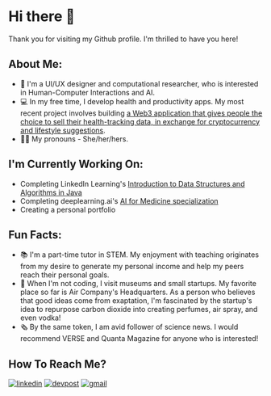 # Hi there 👋

Thank you for visiting my Github profile. I'm thrilled to have you here!

## About Me:
- 🔬 I'm a UI/UX designer and computational researcher, who is interested in Human-Computer Interactions and AI.
- 💻 In my free time, I develop health and productivity apps. My most recent project involves building [a Web3 application that gives people the choice to sell their health-tracking data, in exchange for cryptocurrency and lifestyle suggestions](https://devpost.com/software/altru). 
- 👩🏻 My pronouns - She/her/hers.

## I'm Currently Working On:
- Completing LinkedIn Learning's [Introduction to Data Structures and Algorithms in Java](https://www.linkedin.com/learning/introduction-to-data-structures-algorithms-in-java)
- Completing deeplearning.ai's [AI for Medicine specialization](https://www.coursera.org/specializations/ai-for-medicine) 
- Creating a personal portfolio

## Fun Facts:
- 📚 I'm a part-time tutor in STEM. My enjoyment with teaching originates from my desire to generate my personal income and help my peers reach their personal goals.
- 🔭 When I'm not coding, I visit museums and small startups. My favorite place so far is Air Company's Headquarters. As a person who believes that good ideas come from exaptation, I'm fascinated by the startup's idea to repurpose carbon dioxide into creating perfumes, air spray, and even vodka!
- 🗞 By the same token, I am avid follower of science news. I would recommend VERSE and Quanta Magazine for anyone who is interested!

## How To Reach Me?
[![linkedin](https://img.shields.io/badge/LinkedIn-0A66C2?style=for-the-badge&logo=LinkedIn&logoColor=white)](https://www.linkedin.com/in/ngan-ho-3027461a4/)
[![devpost](https://img.shields.io/badge/Devpost-0078D7?style=for-the-badge&logo=Devpost&logoColor=white)](https://devpost.com/melioraho9?ref_content=user-portfolio&ref_feature=portfolio&ref_medium=global-nav)
[![gmail](https://img.shields.io/badge/Gmail-EA4335?style=for-the-badge&logo=Gmail&logoColor=white)](mailto:nho10@fordham.edu)
